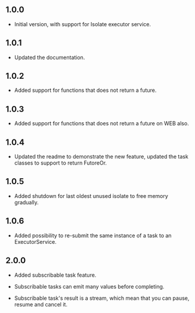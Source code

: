 ## 1.0.0

- Initial version, with support for Isolate executor service.

## 1.0.1

- Updated the documentation.

## 1.0.2

- Added support for functions that does not return a future.

## 1.0.3

- Added support for functions that does not return a future on WEB also.

## 1.0.4

- Updated the readme to demonstrate the new feature, updated the task classes to support  to return FutoreOr.

## 1.0.5

- Added shutdown for last oldest unused isolate to free memory gradually.

## 1.0.6

- Added possibility to re-submit the same instance of a task to an ExecutorService.

## 2.0.0

- Added subscribable task feature.

- Subscribable tasks can emit many values before completing.

- Subscribable task's result is a stream, which mean that you can pause, resume and cancel it.